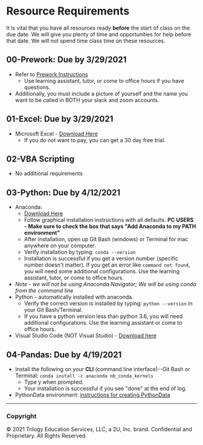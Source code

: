 # Resource Requirements

It is vital that you have all resources ready **before** the start of class on the due date. We will give you plenty of time and opportunities for help before that date. We will not spend time class time on these resources.

## 00-Prework: Due by 3/29/2021

* Refer to [Prework Instructions](https://coding-bootcamp-dataviz-prework.readthedocs-hosted.com/en/latest/modules/module-2-machine-ready/)
  * Use learning assistant, tutor, or come to office hours if you have questions.
* Additionally, you must include a picture of yourself and the name you want to be called in BOTH your slack and zoom accounts.

## 01-Excel: Due by 3/29/2021

* Microsoft Excel - [Download Here](https://www.microsoft.com/en-us/microsoft-365/buy/compare-all-microsoft-365-products)
  * If you do not want to pay, you can get a 30 day free trial.

## 02-VBA Scripting

* No additional requirements

## 03-Python: Due by 4/12/2021

* Anaconda:
  * [Download Here](https://www.anaconda.com/products/individual)
  * Follow graphical installation instructions with all defaults. **PC USERS - Make sure to check the box that says "Add Anaconda to my PATH environment"**
  * After installation, open up Git Bash (windows) or Terminal for mac anywhere on your computer. 
  * Verify installation by typing: `conda --version`
  * Installation is successful if you get a version number (specific number doesn't matter). If you get an error like `command not found`, you will need some additional configurations. Use the learning assistant, tutor, or come to office hours.
* *Note - we will not be using Anaconda Navigator; We will be using conda from the command line*
* Python - automatically installed with anaconda.
  * Verify the correct version is installed by typing: `python --version` in your Git Bash/Terminal.
  * If you have a python version less than python 3.6, you will need additional configurations. Use the learning assistant or come to office hours.
* Visual Studio Code (NOT Visual Studio) - [Download here](https://code.visualstudio.com/)

## 04-Pandas: Due by 4/19/2021

* Install the following on your **CLI** (command line interface)--Git Bash or Terminal:
`conda install -c anaconda nb_conda_kernels`
  * Type y when prompted.
  * Your installation is successful if you see "done" at the end of log.
* PythonData environment: [instructions for creating PythonData](https://docs.google.com/document/d/1OkIbBFimJ6o8axcXAmI8BR1fXwCfXEOqrGtCukxof0s/edit#)

- - -

### Copyright

© 2021 Trilogy Education Services, LLC, a 2U, Inc. brand. Confidential and Proprietary. All Rights Reserved.
